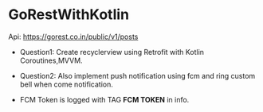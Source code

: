 # GoRestWithKotlin

Api: https://gorest.co.in/public/v1/posts

* Question1: Create recyclerview using Retrofit with Kotlin Coroutines,MVVM.

* Question2: Also implement push notification using fcm and ring custom bell when come notification.

* FCM Token is logged with TAG **FCM TOKEN** in info.
